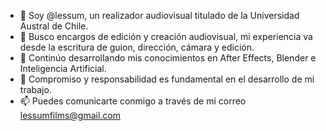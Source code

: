 - 👋 Soy @lessum, un realizador audiovisual titulado de la Universidad Austral de Chile.
- 👀 Busco encargos de edición y creación audiovisual, mi experiencia va desde la escritura de guion, dirección, cámara y edición.
- 🌱 Continúo desarrollando mis conocimientos en After Effects, Blender e Inteligencia Artificial.
- 💞️ Compromiso y responsabilidad es fundamental en el desarrollo de mi trabajo.
- 📫 Puedes comunicarte conmigo a través de mi correo lessumfilms@gmail.com

<!---
lessum films https://youtu.be/7r9zll3AC2o
--->
